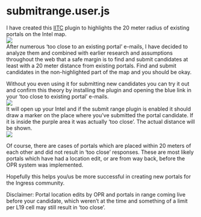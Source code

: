 # submitrange.user.js
I have created this <a href="https://iitc.me/">IITC</a> plugin to highlights the 20 meter radius of existing portals on the Intel map.<br/>
<img src="https://github.com/Wintervorst/iitc/raw/master/plugins/submitrange/assets/20meterradius.png" /><br/>
After numerous ‘too close to an existing portal’ e-mails, I have decided to analyze them and combined with earlier research and assumptions throughout the web that a safe margin is to find and submit candidates at least with a 20 meter distance from existing portals.
Find and submit candidates in the non-highlighted part of the map and you should be okay.

Without you even using it for submitting new candidates you can try it out and confirm this theory by installing the plugin and opening the blue link in your ‘too close to existing portal’ e-mails.<br/>
<img src="https://github.com/Wintervorst/iitc/raw/master/plugins/submitrange/assets/tooclosemaillink.png" /><br/>
It will open up your Intel and if the submit range plugin is enabled it should draw a marker on the place where you’ve submitted the portal candidate. If it is inside the purple area it was actually ‘too close’. The actual distance will be shown.
<br/>
<img src="https://github.com/Wintervorst/iitc/raw/master/plugins/submitrange/assets/tooclosemarker.png" /><br/>

Of course, there are cases of portals which are placed within 20 meters of each other and did not result in ‘too close’ responses. These are most likely portals which have had a location edit, or are from way back, before the OPR system was implemented.

Hopefully this helps you/us be more successful in creating new portals for the Ingress community.

Disclaimer: Portal location edits by OPR and portals in range coming live before your candidate, which weren’t at the time and something of a limit per L19 cell may still result in ‘too close’.
